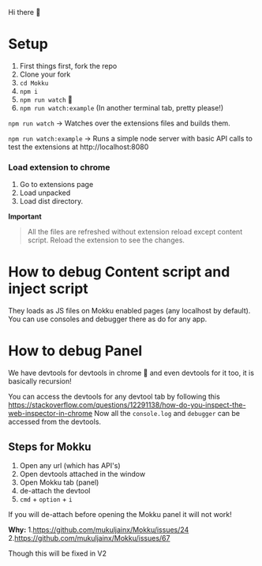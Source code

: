 Hi there 👋

# Setup

1. First things first, fork the repo
2. Clone your fork
3. `cd Mokku`
4. `npm i`
5. `npm run watch` 🚀
6. `npm run watch:example` (In another terminal tab, pretty please!)


`npm run watch` -> Watches over the extensions files and builds them.

`npm run watch:example` -> Runs a simple node server with basic API calls to test the extensions at http://localhost:8080

### Load extension to chrome

1. Go to extensions page
2. Load unpacked
3. Load dist directory.

**Important**
> All the files are refreshed without extension reload except content script. Reload the extension to see the changes.

# How to debug Content script and inject script

They loads as JS files on Mokku enabled pages (any localhost by default). You can use consoles and debugger there as do for any app.


# How to debug Panel

We have devtools for devtools in chrome 🤯 and even devtools for it too, it is basically recursion!

You can access the devtools for any devtool tab by following this https://stackoverflow.com/questions/12291138/how-do-you-inspect-the-web-inspector-in-chrome
Now all the `console.log` and `debugger` can be accessed from the devtools.

## Steps for Mokku

1. Open any url (which has API's)
2. Open devtools attached in the window
3. Open Mokku tab (panel)
4. de-attach the devtool
5. `cmd` + `option` + `i`


If you will de-attach before opening the Mokku panel it will not work!

**Why:**
1.https://github.com/mukuljainx/Mokku/issues/24
2.https://github.com/mukuljainx/Mokku/issues/67

Though this will be fixed in V2
